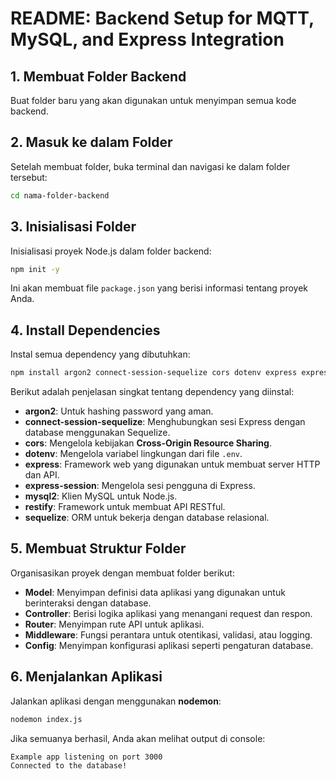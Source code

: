 # **README: Backend Setup for MQTT, MySQL, and Express Integration**

## **1. Membuat Folder Backend**
   Buat folder baru yang akan digunakan untuk menyimpan semua kode backend.

## **2. Masuk ke dalam Folder**
   Setelah membuat folder, buka terminal dan navigasi ke dalam folder tersebut:
   ```bash
   cd nama-folder-backend
   ```

## **3. Inisialisasi Folder**
   Inisialisasi proyek Node.js dalam folder backend:
   ```bash
   npm init -y
   ```
   Ini akan membuat file `package.json` yang berisi informasi tentang proyek Anda.

## **4. Install Dependencies**
   Instal semua dependency yang dibutuhkan:
   ```bash
   npm install argon2 connect-session-sequelize cors dotenv express express-session mysql2 restify sequelize
   ```
   Berikut adalah penjelasan singkat tentang dependency yang diinstal:
   - **argon2**: Untuk hashing password yang aman.
   - **connect-session-sequelize**: Menghubungkan sesi Express dengan database menggunakan Sequelize.
   - **cors**: Mengelola kebijakan **Cross-Origin Resource Sharing**.
   - **dotenv**: Mengelola variabel lingkungan dari file `.env`.
   - **express**: Framework web yang digunakan untuk membuat server HTTP dan API.
   - **express-session**: Mengelola sesi pengguna di Express.
   - **mysql2**: Klien MySQL untuk Node.js.
   - **restify**: Framework untuk membuat API RESTful.
   - **sequelize**: ORM untuk bekerja dengan database relasional.

## **5. Membuat Struktur Folder**
   Organisasikan proyek dengan membuat folder berikut:
   - **Model**: Menyimpan definisi data aplikasi yang digunakan untuk berinteraksi dengan database.
   - **Controller**: Berisi logika aplikasi yang menangani request dan respon.
   - **Router**: Menyimpan rute API untuk aplikasi.
   - **Middleware**: Fungsi perantara untuk otentikasi, validasi, atau logging.
   - **Config**: Menyimpan konfigurasi aplikasi seperti pengaturan database.

## **6. Menjalankan Aplikasi**
   Jalankan aplikasi dengan menggunakan **nodemon**:
   ```bash
   nodemon index.js
   ```
   Jika semuanya berhasil, Anda akan melihat output di console:
   ```bash
   Example app listening on port 3000
   Connected to the database!
   ```
